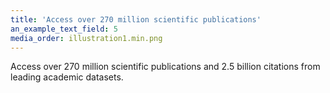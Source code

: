 ```yaml
---
title: 'Access over 270 million scientific publications'
an_example_text_field: 5
media_order: illustration1.min.png
---
```


Access over 270 million scientific publications and 2.5 billion citations from leading academic datasets.